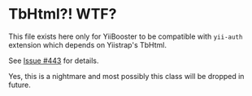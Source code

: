 # TbHtml?! WTF?

This file exists here only for YiiBooster to be compatible with `yii-auth` extension which depends on Yiistrap's TbHtml.

See [Issue #443](https://github.com/clevertech/YiiBooster/issues/443) for details.

Yes, this is a nightmare and most possibly this class will be dropped in future.